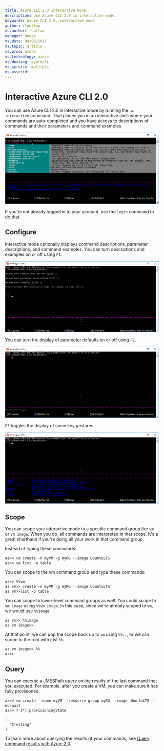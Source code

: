```yaml
---
title: Azure CLI 2.0 Interactive Mode
description: Use Azure CLI 2.0 in interactive mode.
keywords: Azure CLI 2.0, interactive mode
author: rloutlaw
ms.author: routlaw
manager: douge
ms.date: 04/06/2017
ms.topic: article
ms.prod: azure
ms.technology: azure
ms.devlang: azurecli
ms.service: multiple
ms.assetid: 
---
```


# Interactive Azure CLI 2.0

You can use Azure CLI 2.0 in interactive mode by running the `az interactive` command.
That places you in an interactive shell where your commands are auto-completed
and you have access to descriptions of commands and their parameters and command examples.

![interactive mode][interactive mode]

If you're not already logged in to your account, use the `login` command to do that.

## Configure

Interactive mode optionally displays command descriptions, parameter descriptions, and command examples.
You can turn descriptions and examples on or off using `F1`.

![descriptions and examples][descriptions and examples]

You can turn the display of parameter defaults on or off using `F2`.

![defaults][defaults]

`F3` toggles the display of some key gestures.

![gestures][gestures]

## Scope

You can scope your interactive mode to a specific command group like `vm` or `vm image`.
When you do, all commands are interpreted in that scope.
It's a great shorthand if you're doing all your work in that command group.

Instead of typing these commands:

```azure-cli
az>> vm create -n myVM -g myRG --image UbuntuLTS
az>> vm list -o table
```

You can scope to the vm command group and type these commands:

```azure-cli
az>> %%vm
az vm>> create -n myVM -g myRG --image UbuntuLTS
az vm>>list -o table
```

You can scope to lower-level command groups as well.
You could scope to `vm image` using `%%vm image`.
In this case, since we're already scoped to `vm`, we would use `%%image`.

```azure-cli
az vm>> %%image
az vm image>>
```

At that point, we can pop the scope back up to `vm` using `%%..`,
or we can scope to the root with just `%%`.

```azure-cli
az vm image>> %%
az>>
```

## Query

You can execute a JMESPath query on the results of the last command that you executed.
For example, after you create a VM, you can make sure it has fully provisioned.

```azure-cli
az>> vm create --name myVM --resource-group myRG --image UbuntuLTS --no-wait
az>> ? [*].provisioningState
```

```
[
  "Creating"
]
```

To learn more about querying the results of your commands,
see [Query command results with Azure 2.0](query-azure-cli.md).

<!-- IMG List -->

[interactive mode]: ./media/interactive-azure-cli/webapp-create.png
[descriptions and examples]: ./media/interactive-azure-cli/descriptions-and-examples.png
[defaults]: ./media/interactive-azure-cli/defaults.png
[gestures]: ./media/interactive-azure-cli/gestures.png
